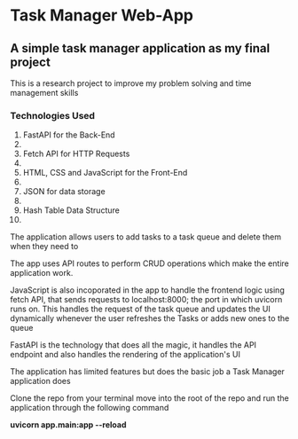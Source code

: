 <h1> Task Manager Web-App </h1>
<h2>A simple task manager application as my final project</h2>
    <p>This is a research project to improve my problem solving and time management skills</p>

<h3>Technologies Used</h3>
    <ol>
        <li>FastAPI for the Back-End<li>
        <li>Fetch API for HTTP Requests<li>
        <li>HTML, CSS and JavaScript for the Front-End<li>
        <li>JSON for data storage<li>
        <li>Hash Table Data Structure<li>
    </ol>

<p>The application allows users to add tasks to a task queue and delete them when they need to</p>

<p>The app uses API routes to perform CRUD operations which make the entire application work.</p>

<p>JavaScript is also incoporated in the app to handle the frontend logic using fetch API, that sends requests to localhost:8000; the port in which uvicorn runs on. This handles the request of the task queue and updates the UI dynamically whenever the user refreshes the Tasks or adds new ones to the queue</p>

<p>FastAPI is the technology that does all the magic, it handles the API endpoint and also handles the rendering of the application's UI</p>

<p>The application has limited features but does the basic job a Task Manager application does</p>

<p>Clone the repo from your terminal move into the root of the repo and run the application through the following command</p>

<strong>uvicorn app.main:app --reload</strong>